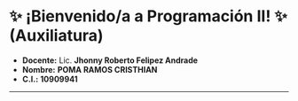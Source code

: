 # ✨ ¡Bienvenido/a a Programación II! ✨ (Auxiliatura)
* **Docente:** Lic. **Jhonny Roberto Felipez Andrade**
* **Nombre:** **POMA RAMOS CRISTHIAN**
* **C.I.:** **10909941**

---
